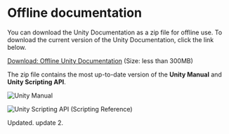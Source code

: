 
# Offline documentation

You can download the Unity Documentation as a zip file for offline use. To download the current version of the Unity Documentation, click the link below.

[Download: Offline Unity Documentation](../uploads/UnityDocumentation.zip) (Size: less than 300MB)

The zip file contains the most up-to-date version of the __Unity Manual__ and __Unity Scripting API__.


![Unity Manual](../uploads/Main/OfflineDocumentationUserManual.png)

![Unity Scripting API (Scripting Reference)](../uploads/Main/OfflineDocumentationScriptRef.png)

Updated.
update 2.
